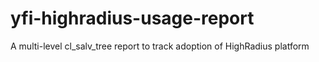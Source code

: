 # yfi-highradius-usage-report
A multi-level cl_salv_tree report to track adoption of HighRadius platform
